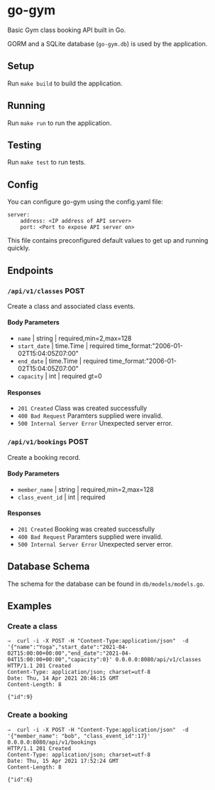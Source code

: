 # go-gym

Basic Gym class booking API built in Go.

GORM and a SQLite database (`go-gym.db`) is used by the application.

## Setup

Run `make build` to build the application.

## Running

Run `make run` to run the application.

## Testing

Run `make test` to run tests.

## Config

You can configure go-gym using the config.yaml file:

```
server:
    address: <IP address of API server>
    port: <Port to expose API server on>
```

This file contains preconfigured default values to get up and running quickly.

## Endpoints

### `/api/v1/classes` POST

Create a class and associated class events.

#### Body Parameters

- `name` | string | required,min=2,max=128
- `start_date` | time.Time | required time_format:"2006-01-02T15:04:05Z07:00"
- `end_date` | time.Time | required time_format:"2006-01-02T15:04:05Z07:00"
- `capacity` | int | required gt=0

#### Responses

- `201 Created` Class was created successfully
- `400 Bad Request` Paramters supplied were invalid.
- `500 Internal Server Error` Unexpected server error.

### `/api/v1/bookings` POST

Create a booking record.

#### Body Parameters

- `member_name` | string | required,min=2,max=128
- `class_event_id` | int | required

#### Responses

- `201 Created` Booking was created successfully
- `400 Bad Request` Paramters supplied were invalid.
- `500 Internal Server Error` Unexpected server error.

## Database Schema

The schema for the database can be found in `db/models/models.go`.

## Examples

### Create a class

```
⇒  curl -i -X POST -H "Content-Type:application/json"  -d '{"name":"Yoga","start_date":"2021-04-02T15:00:00+00:00","end_date":"2021-04-04T15:00:00+00:00","capacity":0}' 0.0.0.0:8080/api/v1/classes
HTTP/1.1 201 Created
Content-Type: application/json; charset=utf-8
Date: Thu, 14 Apr 2021 20:46:15 GMT
Content-Length: 8

{"id":9}
```

### Create a booking

```
⇒  curl -i -X POST -H "Content-Type:application/json"  -d '{"member_name": "bob", "class_event_id":17}' 0.0.0.0:8080/api/v1/bookings
HTTP/1.1 201 Created
Content-Type: application/json; charset=utf-8
Date: Thu, 15 Apr 2021 17:52:24 GMT
Content-Length: 8

{"id":6}
```
